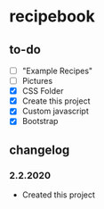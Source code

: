 # recipebook

## to-do
- [ ] "Example Recipes"
- [ ] Pictures
- [x] CSS Folder
- [x] Create this project
- [x] Custom javascript
- [x] Bootstrap

## changelog
### 2.2.2020
- Created this project
